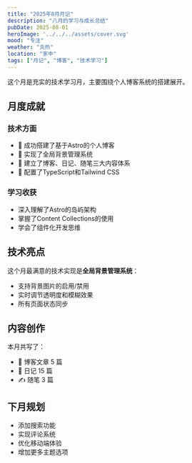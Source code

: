 ```yaml
---
title: "2025年8月月记"
description: "八月的学习与成长总结"
pubDate: 2025-08-01
heroImage: '../../../assets/cover.svg'
mood: "专注"
weather: "炎热"
location: "家中"
tags: ["月记", "博客", "技术学习"]
---
```


这个月是充实的技术学习月，主要围绕个人博客系统的搭建展开。

## 月度成就

### 技术方面
- 🚀 成功搭建了基于Astro的个人博客
- 🎨 实现了全局背景管理系统
- 📝 建立了博客、日记、随笔三大内容体系
- 🔧 配置了TypeScript和Tailwind CSS

### 学习收获
- 深入理解了Astro的岛屿架构
- 掌握了Content Collections的使用
- 学会了组件化开发思维

## 技术亮点

这个月最满意的技术实现是**全局背景管理系统**：

- 支持背景图片的启用/禁用
- 实时调节透明度和模糊效果
- 所有页面状态同步

## 内容创作

本月共写了：
- 📖 博客文章 5 篇
- 📅 日记 15 篇  
- ✍️ 随笔 3 篇

## 下月规划

- 添加搜索功能
- 实现评论系统
- 优化移动端体验
- 增加更多主题选项
